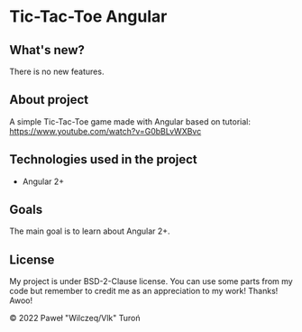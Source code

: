 # Tic-Tac-Toe Angular

## What's new?

There is no new features.

## About project

A simple Tic-Tac-Toe game made with Angular based on tutorial: https://www.youtube.com/watch?v=G0bBLvWXBvc

## Technologies used in the project

* Angular 2+

## Goals

The main goal is to learn about Angular 2+.

## License

My project is under BSD-2-Clause license. You can use some parts from my code but remember to credit me as an
appreciation to my work! Thanks! Awoo!

© 2022 Paweł "Wilczeq/Vlk" Turoń
